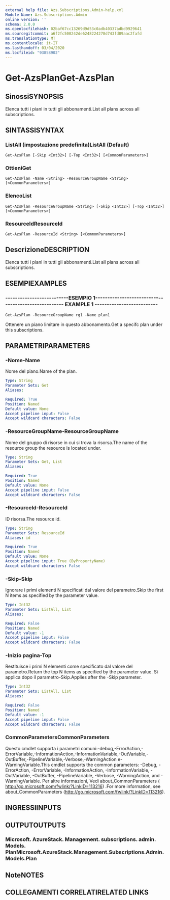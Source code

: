 ```yaml
---
external help file: Azs.Subscriptions.Admin-help.xml
Module Name: Azs.Subscriptions.Admin
online version: ''
schema: 2.0.0
ms.openlocfilehash: 02baf67cc13269d9d53c0adb40337adbd9929641
ms.sourcegitcommit: a6f2fc500242de6248224278d743fd09aac2fafd
ms.translationtype: MT
ms.contentlocale: it-IT
ms.lasthandoff: 03/04/2020
ms.locfileid: "93858902"
---
```

# <span data-ttu-id="3a5ab-101">Get-AzsPlan</span><span class="sxs-lookup"><span data-stu-id="3a5ab-101">Get-AzsPlan</span></span>

## <span data-ttu-id="3a5ab-102">Sinossi</span><span class="sxs-lookup"><span data-stu-id="3a5ab-102">SYNOPSIS</span></span>
<span data-ttu-id="3a5ab-103">Elenca tutti i piani in tutti gli abbonamenti.</span><span class="sxs-lookup"><span data-stu-id="3a5ab-103">List all plans across all subscriptions.</span></span>

## <span data-ttu-id="3a5ab-104">SINTASSI</span><span class="sxs-lookup"><span data-stu-id="3a5ab-104">SYNTAX</span></span>

### <span data-ttu-id="3a5ab-105">ListAll (impostazione predefinita)</span><span class="sxs-lookup"><span data-stu-id="3a5ab-105">ListAll (Default)</span></span>
```
Get-AzsPlan [-Skip <Int32>] [-Top <Int32>] [<CommonParameters>]
```

### <span data-ttu-id="3a5ab-106">Ottieni</span><span class="sxs-lookup"><span data-stu-id="3a5ab-106">Get</span></span>
```
Get-AzsPlan -Name <String> -ResourceGroupName <String> [<CommonParameters>]
```

### <span data-ttu-id="3a5ab-107">Elenco</span><span class="sxs-lookup"><span data-stu-id="3a5ab-107">List</span></span>
```
Get-AzsPlan -ResourceGroupName <String> [-Skip <Int32>] [-Top <Int32>] [<CommonParameters>]
```

### <span data-ttu-id="3a5ab-108">ResourceId</span><span class="sxs-lookup"><span data-stu-id="3a5ab-108">ResourceId</span></span>
```
Get-AzsPlan -ResourceId <String> [<CommonParameters>]
```

## <span data-ttu-id="3a5ab-109">Descrizione</span><span class="sxs-lookup"><span data-stu-id="3a5ab-109">DESCRIPTION</span></span>
<span data-ttu-id="3a5ab-110">Elenca tutti i piani in tutti gli abbonamenti.</span><span class="sxs-lookup"><span data-stu-id="3a5ab-110">List all plans across all subscriptions.</span></span>

## <span data-ttu-id="3a5ab-111">ESEMPI</span><span class="sxs-lookup"><span data-stu-id="3a5ab-111">EXAMPLES</span></span>

### <span data-ttu-id="3a5ab-112">--------------------------ESEMPIO 1--------------------------</span><span class="sxs-lookup"><span data-stu-id="3a5ab-112">-------------------------- EXAMPLE 1 --------------------------</span></span>
```
Get-AzsPlan -ResourceGroupName rg1 -Name plan1
```

<span data-ttu-id="3a5ab-113">Ottenere un piano limitare in questo abbonamento.</span><span class="sxs-lookup"><span data-stu-id="3a5ab-113">Get a specifc plan under this subscriptions.</span></span>

## <span data-ttu-id="3a5ab-114">PARAMETRI</span><span class="sxs-lookup"><span data-stu-id="3a5ab-114">PARAMETERS</span></span>

### <span data-ttu-id="3a5ab-115">-Nome</span><span class="sxs-lookup"><span data-stu-id="3a5ab-115">-Name</span></span>
<span data-ttu-id="3a5ab-116">Nome del piano.</span><span class="sxs-lookup"><span data-stu-id="3a5ab-116">Name of the plan.</span></span>

```yaml
Type: String
Parameter Sets: Get
Aliases: 

Required: True
Position: Named
Default value: None
Accept pipeline input: False
Accept wildcard characters: False
```

### <span data-ttu-id="3a5ab-117">-ResourceGroupName</span><span class="sxs-lookup"><span data-stu-id="3a5ab-117">-ResourceGroupName</span></span>
<span data-ttu-id="3a5ab-118">Nome del gruppo di risorse in cui si trova la risorsa.</span><span class="sxs-lookup"><span data-stu-id="3a5ab-118">The name of the resource group the resource is located under.</span></span>

```yaml
Type: String
Parameter Sets: Get, List
Aliases: 

Required: True
Position: Named
Default value: None
Accept pipeline input: False
Accept wildcard characters: False
```

### <span data-ttu-id="3a5ab-119">-ResourceId</span><span class="sxs-lookup"><span data-stu-id="3a5ab-119">-ResourceId</span></span>
<span data-ttu-id="3a5ab-120">ID risorsa.</span><span class="sxs-lookup"><span data-stu-id="3a5ab-120">The resource id.</span></span>

```yaml
Type: String
Parameter Sets: ResourceId
Aliases: id

Required: True
Position: Named
Default value: None
Accept pipeline input: True (ByPropertyName)
Accept wildcard characters: False
```

### <span data-ttu-id="3a5ab-121">-Skip</span><span class="sxs-lookup"><span data-stu-id="3a5ab-121">-Skip</span></span>
<span data-ttu-id="3a5ab-122">Ignorare i primi elementi N specificati dal valore del parametro.</span><span class="sxs-lookup"><span data-stu-id="3a5ab-122">Skip the first N items as specified by the parameter value.</span></span>

```yaml
Type: Int32
Parameter Sets: ListAll, List
Aliases: 

Required: False
Position: Named
Default value: -1
Accept pipeline input: False
Accept wildcard characters: False
```

### <span data-ttu-id="3a5ab-123">-Inizio pagina</span><span class="sxs-lookup"><span data-stu-id="3a5ab-123">-Top</span></span>
<span data-ttu-id="3a5ab-124">Restituisce i primi N elementi come specificato dal valore del parametro.</span><span class="sxs-lookup"><span data-stu-id="3a5ab-124">Return the top N items as specified by the parameter value.</span></span>
<span data-ttu-id="3a5ab-125">Si applica dopo il parametro-Skip.</span><span class="sxs-lookup"><span data-stu-id="3a5ab-125">Applies after the -Skip parameter.</span></span>

```yaml
Type: Int32
Parameter Sets: ListAll, List
Aliases: 

Required: False
Position: Named
Default value: -1
Accept pipeline input: False
Accept wildcard characters: False
```

### <span data-ttu-id="3a5ab-126">CommonParameters</span><span class="sxs-lookup"><span data-stu-id="3a5ab-126">CommonParameters</span></span>
<span data-ttu-id="3a5ab-127">Questo cmdlet supporta i parametri comuni:-debug,-ErrorAction,-ErrorVariable,-InformationAction,-InformationVariable,-OutVariable,-OutBuffer,-PipelineVariable,-Verbose,-WarningAction e-WarningVariable.</span><span class="sxs-lookup"><span data-stu-id="3a5ab-127">This cmdlet supports the common parameters: -Debug, -ErrorAction, -ErrorVariable, -InformationAction, -InformationVariable, -OutVariable, -OutBuffer, -PipelineVariable, -Verbose, -WarningAction, and -WarningVariable.</span></span> <span data-ttu-id="3a5ab-128">Per altre informazioni, Vedi about_CommonParameters ( http://go.microsoft.com/fwlink/?LinkID=113216) .</span><span class="sxs-lookup"><span data-stu-id="3a5ab-128">For more information, see about_CommonParameters (http://go.microsoft.com/fwlink/?LinkID=113216).</span></span>

## <span data-ttu-id="3a5ab-129">INGRESSI</span><span class="sxs-lookup"><span data-stu-id="3a5ab-129">INPUTS</span></span>

## <span data-ttu-id="3a5ab-130">OUTPUT</span><span class="sxs-lookup"><span data-stu-id="3a5ab-130">OUTPUTS</span></span>

### <span data-ttu-id="3a5ab-131">Microsoft. AzureStack. Management. subscriptions. admin. Models. Plan</span><span class="sxs-lookup"><span data-stu-id="3a5ab-131">Microsoft.AzureStack.Management.Subscriptions.Admin.Models.Plan</span></span>

## <span data-ttu-id="3a5ab-132">Note</span><span class="sxs-lookup"><span data-stu-id="3a5ab-132">NOTES</span></span>

## <span data-ttu-id="3a5ab-133">COLLEGAMENTI CORRELATI</span><span class="sxs-lookup"><span data-stu-id="3a5ab-133">RELATED LINKS</span></span>

